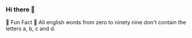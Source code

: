 ### Hi there 👋
🎈 Fun Fact 🎈
All english words from zero to ninety nine don't contain the letters a, b, c and d.
